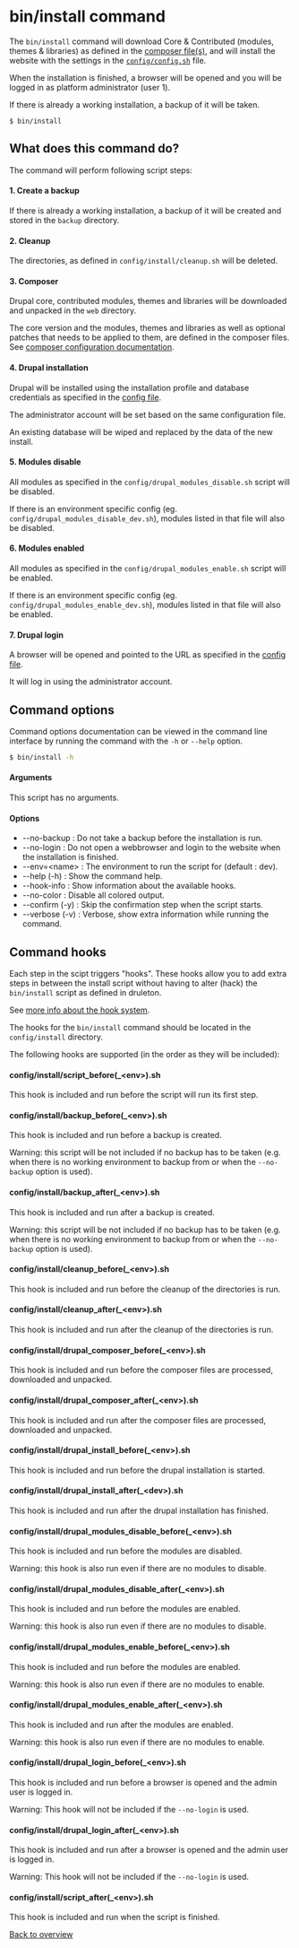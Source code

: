 # bin/install command
The `bin/install` command will download Core & Contributed (modules, themes &
libraries) as defined in the [composer file(s)][link-config-composer], and will install
the website with the settings in the [`config/config.sh`][link-config-config]
file.

When the installation is finished, a browser will be opened and you will be
logged in as platform administrator (user 1).

If there is already a working installation, a backup of it will be taken.

```Shell
$ bin/install
```



## What does this command do?

The command will perform following script steps:

#### 1. Create a backup
If there is already a working installation, a backup of it will be created and
stored in the `backup` directory.

#### 2. Cleanup
The directories, as defined in `config/install/cleanup.sh` will be deleted.

#### 3. Composer
Drupal core, contributed modules, themes and libraries will be downloaded and
unpacked in the `web` directory.

The core version and the modules, themes and libraries as well as optional
patches that needs to be applied to them, are defined in the composer files.
See [composer configuration documentation][link-config-composer].

#### 4. Drupal installation
Drupal will be installed using the installation profile and database credentials
as specified in the [config file][link-config-config].

The administrator account will be set based on the same configuration file.

An existing database will be wiped and replaced by the data of the new install.

#### 5. Modules disable
All modules as specified in the `config/drupal_modules_disable.sh` script will
be disabled.

If there is an environment specific config (eg.
`config/drupal_modules_disable_dev.sh`), modules listed in that file will also
be disabled.

#### 6. Modules enabled
All modules as specified in the `config/drupal_modules_enable.sh` script will
be enabled.

If there is an environment specific config (eg.
`config/drupal_modules_enable_dev.sh`), modules listed in that file will also
be enabled.

#### 7. Drupal login
A browser will be opened and pointed to the URL as specified in the
[config file][link-config-config].

It will log in using the administrator account.



## Command options
Command options documentation can be viewed in the command line interface by
running the command with the `-h` or `--help` option.

```bash
$ bin/install -h
```

#### Arguments
This script has no arguments.

#### Options
- --no-backup : Do not take a backup before the installation is run.
- --no-login : Do not open a webbrowser and login to the website when the
  installation is finished.
- --env=\<name\> : The environment to run the script for (default : dev).
- --help (-h) : Show the command help.
- --hook-info : Show information about the available hooks.
- --no-color : Disable all colored output.
- --confirm (-y) : Skip the confirmation step when the script starts.
- --verbose (-v) : Verbose, show extra information while running the command.



## Command hooks
Each step in the scipt triggers "hooks". These hooks allow you to add extra
steps in between the install script without having to alter (hack) the
`bin/install` script as defined in druleton.

See [more info about the hook system][link-hooks].

The hooks for the `bin/install` command should be located in the
`config/install` directory.

The following hooks are supported (in the order as they will be included):


#### config/install/script_before(_\<env\>).sh
This hook is included and run before the script will run its first step.

#### config/install/backup_before(_\<env\>).sh
This hook is included and run before a backup is created.

Warning: this script will be not included if no backup has to be taken (e.g.
when there is no working environment to backup from or when the `--no-backup`
option is used).

#### config/install/backup_after(_\<env\>).sh
This hook is included and run after a backup is created.

Warning: this script will be not included if no backup has to be taken (e.g.
when there is no working environment to backup from or when the `--no-backup`
option is used).

#### config/install/cleanup_before(_\<env\>).sh
This hook is included and run before the cleanup of the directories is run.

#### config/install/cleanup_after(_\<env\>).sh
This hook is included and run after the cleanup of the directories is run.

#### config/install/drupal_composer_before(_\<env\>).sh
This hook is included and run before the composer files are processed, downloaded
and unpacked.

#### config/install/drupal_composer_after(_\<env\>).sh
This hook is included and run after the composer files are processed, downloaded
and unpacked.

#### config/install/drupal_install_before(_\<env\>).sh
This hook is included and run before the drupal installation is started.

#### config/install/drupal_install_after(_\<dev\>).sh
This hook is included and run after the drupal installation has finished.

#### config/install/drupal_modules_disable_before(_\<env\>).sh
This hook is included and run before the modules are disabled.

Warning: this hook is also run even if there are no modules to disable.

#### config/install/drupal_modules_disable_after(_\<env\>).sh
This hook is included and run before the modules are enabled.

Warning: this hook is also run even if there are no modules to disable.

#### config/install/drupal_modules_enable_before(_\<env\>).sh
This hook is included and run before the modules are enabled.

Warning: this hook is also run even if there are no modules to enable.

#### config/install/drupal_modules_enable_after(_\<env\>).sh
This hook is included and run after the modules are enabled.

Warning: this hook is also run even if there are no modules to enable.

#### config/install/drupal_login_before(_\<env\>).sh
This hook is included and run before a browser is opened and the admin user is
logged in.

Warning: This hook will not be included if the `--no-login` is used.

#### config/install/drupal_login_after(_\<env\>).sh
This hook is included and run after a browser is opened and the admin user is
logged in.

Warning: This hook will not be included if the `--no-login` is used.

#### config/install/script_after(_\<env\>).sh
This hook is included and run when the script is finished.



[Back to overview][link-overview]



[link-config-config]: config-config.md
[link-config-composer]: config-composer.md
[link-hooks]: hooks.md

[link-overview]: README.md
